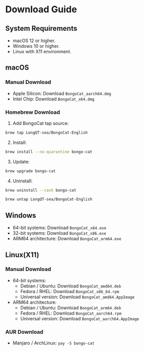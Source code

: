 # Download Guide

## System Requirements

- macOS 12 or higher.
- Windows 10 or higher.
- Linux with X11 environment.

## macOS

### Manual Download

- Apple Silicon: Download `BongoCat_aarch64.dmg`
- Intel Chip: Download `BongoCat_x64.dmg`

### Homebrew Download

1. Add BongoCat tap source:

```bash
brew tap LongQT-sea/BongoCat-English
```

2. Install:

```bash
brew install --no-quarantine bongo-cat
```

3. Update:

```bash
brew upgrade bongo-cat
```

4. Uninstall:

```bash
brew uninstall --cask bongo-cat

brew untap LongQT-sea/BongoCat-English
```

## Windows

- 64-bit systems: Download `BongoCat_x64.exe`
- 32-bit systems: Download `BongoCat_x86.exe`
- ARM64 architecture: Download `BongoCat_arm64.exe`

## Linux(X11)

### Manual Download

- 64-bit systems:
  - Debian / Ubuntu: Download `BongoCat_amd64.deb`
  - Fedora / RHEL: Download `BongoCat_x86_64.rpm`
  - Universal version: Download `BongoCat_amd64.AppImage`
- ARM64 architecture:
  - Debian / Ubuntu: Download `BongoCat_arm64.deb`
  - Fedora / RHEL: Download `BongoCat_aarch64.rpm`
  - Universal version: Download `BongoCat_aarch64.AppImage`

### AUR Download

- Manjaro / ArchLinux: `yay -S bongo-cat`